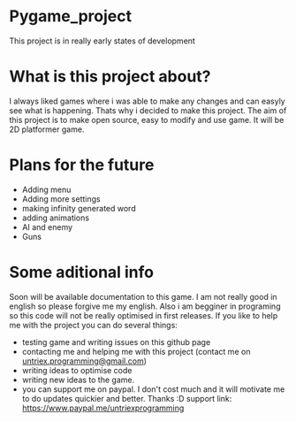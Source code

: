 # Pygame_project
This project is in really early states of development

# What is this project about?
I always liked games where i was able to make any changes and can easyly see what is happening. Thats why i decided to make this project.
The aim of this project is to make open source, easy to modify and use game. It will be 2D platformer game.

# Plans for the future
- Adding menu
- Adding more settings
- making infinity generated word
- adding animations
- AI and enemy
- Guns

# Some aditional info
Soon will be available documentation to this game.
I am not really good in english so please forgive me my english. Also i am begginer in programing so this code will not be really optimised in first releases.
If you like to help me with the project you can do several things:
- testing game and writing issues on this github page
- contacting me and helping me with this project (contact me on untriex.programming@gmail.com)
- writing ideas to optimise code
- writing new ideas to the game.
- you can support me on paypal. I don't cost much and it will motivate me to do updates quickier and better.
Thanks :D
support link: https://www.paypal.me/untriexprogramming
